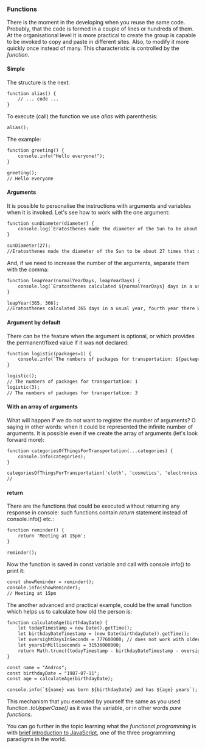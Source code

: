 ### Functions

There is the moment in the developing when you reuse the same code. 
Probably, that the code is formed in a couple of lines or hundreds of them.
At the organisational level it is more practical to create the group is capable to be invoked 
to copy and paste in different sites. Also, to modify it more quickly once instead of many.
This characteristic is controlled by the _function_.


#### Simple

The structure is the next:

```html
function alias() {
    // ... code ...
}
```

To execute (call) the function we use _alias_ with parenthesis:

```html
alias();
```

The example:

```html
function greeting() {
    console.info("Hello everyone!");
}

greeting();
// Hello everyone
```

#### Arguments

It is possible to personalise the instructions with arguments and variables when it is invoked.
Let's see how to work with the one argument:

```html
function sunDiameter(diameter) {
    console.log(`Eratosthenes made the diameter of the Sun to be about ${diameter} times that of the Earth`);
}

sunDiameter(27);
//Eratosthenes made the diameter of the Sun to be about 27 times that of the Earth
```

And, if we need to increase the number of the arguments, separate them with the comma:

```html
function leapYear(normalYearDays, leapYearDays) {
    console.log(`Eratosthenes calculated ${normalYearDays} days in a usual year, fourth year there would be ${leapYearDays} days`);
}

leapYear(365, 366);
//Eratosthenes calculated 365 days in a usual year, fourth year there would be 366 days
```

#### Argument by default

There can be the feature when the argument is optional, or which provides the permanent/fixed value 
if it was not declared:

```html
function logistic(packages=1) {
    console.info(`The numbers of packages for transportation: ${packages}`);
}

logistic();
// The numbers of packages for transportation: 1
logistic(3);
// The numbers of packages for transportation: 3
```

#### With an array of arguments

What will happen if we do not want to register the number of arguments?
O saying in other words:
when it could be represented the infinite number of arguments.
It is possible even if we create the array of arguments (let's look forward more):

```html
function categoriesOfThingsForTransportation(...categories) {
    console.info(categories);
}

categoriesOfThingsForTransportation('cloth', 'cosmetics', 'electronics');
// 
```

#### return

There are the functions that could be executed without returning any response in console: 
such functions contain _return_ statement instead of console.info() etc.:

```html
function reminder() {
    return 'Meeting at 15pm';
}

reminder();
```

Now the function is saved in const variable and call with console.info() to print it:

```html
const showReminder = reminder();
console.info(showReminder);
// Meeting at 15pm
```

The another advanced and practical example, could be the small function which helps us to calculate 
how old the person is:

```html
function calculateAge(birthdayDate) {
    let todayTimestamp = new Date().getTime();
    let birthdayDateTimestamp = (new Date(birthdayDate)).getTime();
    let oversightDaysInSeconds = 777600000; // does not work with older years
    let yearsInMilliseconds = 31536000000;
    return Math.trunc((todayTimestamp - birthdayDateTimestamp - oversightDaysInSeconds)/yearsInMilliseconds);
}

const name = "Andros";
const birthdayDate = "1987-07-11";
const age = calculateAge(birthdayDate);

console.info(`${name} was born ${birthdayDate} and has ${age} years`);
```

This mechanism that you executed by yourself the same as you used function _.toUpperCase()_ as it was the variable,
or in other words _pure functions_.

You can go further in the topic learning what the _functional programming_ is with 
[brief introduction to JavaScript](https://programadorwebvalencia.com/breve-introduccion-a-la-programacion-funcional-en-javascript/),
one of the three programming paradigms in the world.
